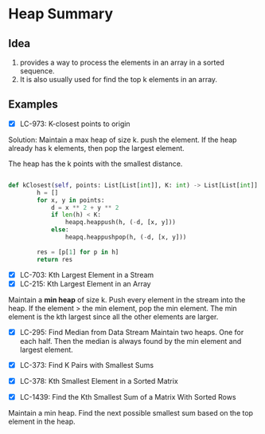 # Heap Summary

## Idea

1. provides a way to process the elements in an array in a sorted sequence. 
2. It is also usually used for find the top k elements in an array. 

## Examples

* [x] LC-973: K-closest points to origin

Solution:
Maintain a max heap of size k. push the element. If the heap already has k elements, then pop the largest element. 

The heap has the k points with the smallest distance. 

```python

def kClosest(self, points: List[List[int]], K: int) -> List[List[int]]:
        h = []
        for x, y in points:
            d = x ** 2 + y ** 2
            if len(h) < K:
                heapq.heappush(h, (-d, [x, y]))
            else:
                heapq.heappushpop(h, (-d, [x, y]))
        
        res = [p[1] for p in h]
        return res

```

* [x] LC-703: Kth Largest Element in a Stream
* [x] LC-215: Kth Largest Element in an Array

Maintain a **min heap** of size k. Push every element in the stream into the heap. 
If the element > the min element, pop the min element. 
The min element is the kth largest since all the other elements are larger. 

* [x] LC-295: Find Median from Data Stream
Maintain two heaps. One for each half. Then the median is always found by the min element and largest element.  

* [x] LC-373: Find K Pairs with Smallest Sums
* [x] LC-378: Kth Smallest Element in a Sorted Matrix
* [x] LC-1439: Find the Kth Smallest Sum of a Matrix With Sorted Rows

Maintain a min heap. Find the next possible smallest sum based on the top element in the heap.